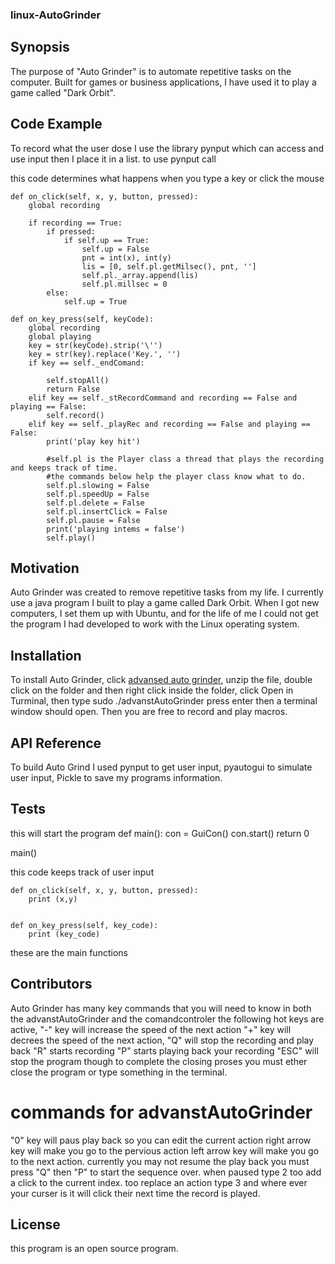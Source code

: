 ### linux-AutoGrinder
## Synopsis

The purpose of "Auto Grinder" is to automate repetitive tasks on the computer. Built for games or business applications, I have used it to play a game called "Dark Orbit".

## Code Example

To record what the user dose I use the library pynput which can access and use input then I place it in a list.
to use pynput call 


this code determines what happens when you type a key or click the mouse

    def on_click(self, x, y, button, pressed):
        global recording

        if recording == True:
            if pressed:
                if self.up == True:
                    self.up = False
                    pnt = int(x), int(y)
                    lis = [0, self.pl.getMilsec(), pnt, '']
                    self.pl._array.append(lis)
                    self.pl.millsec = 0
            else:
                self.up = True

    def on_key_press(self, keyCode):
        global recording
        global playing
        key = str(keyCode).strip('\'')
        key = str(key).replace('Key.', '')
        if key == self._endComand:

            self.stopAll()
            return False
        elif key == self._stRecordCommand and recording == False and playing == False:
            self.record()
        elif key == self._playRec and recording == False and playing == False:
            print('play key hit')

            #self.pl is the Player class a thread that plays the recording and keeps track of time.
            #the commands below help the player class know what to do.
            self.pl.slowing = False
            self.pl.speedUp = False
            self.pl.delete = False
            self.pl.insertClick = False
            self.pl.pause = False
            print('playing intems = false')
            self.play()




## Motivation

Auto Grinder was created to remove repetitive tasks from my life.  I currently use a java program I built to play a game called Dark Orbit. When I got new computers, I set them up with Ubuntu, and for the life of me I could not get the program I had developed to work with the Linux operating system.

## Installation
To install Auto Grinder, click <a href="https://github.com/slamjeron/linux-AutoGrinder/raw/master/autogrinder2/dist/advanstAutoGrinder.zip" download="advancedAutoGrinder">advansed auto grinder</a>, unzip the file, double click on the folder and then
right click inside the folder, click Open in Turminal, then type sudo ./advanstAutoGrinder press enter then a terminal window should open. Then you are free to record and play macros.

## API Reference
To build Auto Grind I used pynput to get user input, pyautogui to simulate user input, Pickle to save my programs information.

## Tests
this will start the program
def main():
    con = GuiCon()
    con.start()
    return 0


main()

this code keeps track of user input

    def on_click(self, x, y, button, pressed):
        print (x,y)


    def on_key_press(self, key_code):
        print (key_code)
these are the main functions

## Contributors

Auto Grinder has many key commands that you will need to know
in both the advanstAutoGrinder and the comandcontroler the following hot keys are active,
"-" key will increase the speed of the next action "+" key will decrees the speed of the next action,
"Q" will stop the recording and play back "R" starts recording "P" starts playing back your recording
"ESC" will stop the program though to complete the closing proses you must ether close the program or type something in the terminal.

# commands for advanstAutoGrinder
"0" key will paus play back so you can edit the current action right arrow key will make you go to the pervious action left
arrow key will make you go to the next action. currently you may not resume the play back you must press "Q" then "P" to start
the sequence over. when paused type 2 too add a click to the current index. too replace an action type 3 and where ever your curser is it will click their next time the record is played.


## License

this program is an open source program.

